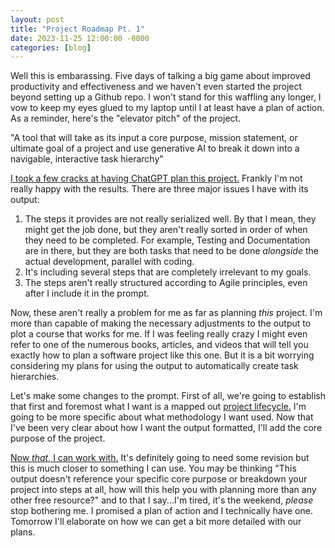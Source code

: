 ```yaml
---
layout: post
title: "Project Roadmap Pt. 1"
date: 2023-11-25 12:00:00 -0000
categories: [blog]
---
```


Well this is embarassing. Five days of talking a big game about improved productivity and effectiveness and we haven't even started the project beyond setting up a Github repo. I won't stand for this waffling any longer, I vow to keep my eyes glued to my laptop until I at least have a plan of action. As a reminder, here's the "elevator pitch" of the project.

"A tool that will take as its input a core purpose, mission statement, or ultimate goal of a project and use generative AI to break it down into a navigable, interactive task hierarchy"

[I took a few cracks at having ChatGPT plan this project.](https://reachforthesky.github.io/task-weaver-ai/assets/blog-content/11-25-2023/Project-Steps-Tool.html) Frankly I'm not really happy with the results. There are three major issues I have with its output:

1. The steps it provides are not really serialized well. By that I mean, they might get the job done, but they aren't really sorted in order of when they need to be completed. For example, Testing and Documentation are in there, but they are both tasks that need to be done *alongside* the actual development, parallel with coding.
2. It's including several steps that are completely irrelevant to my goals. 
3. The steps aren't really structured according to Agile principles, even after I include it in the prompt.

Now, these aren't really a problem for me as far as planning *this* project. I'm more than capable of making the necessary adjustments to the output to plot a course that works for me. If I was feeling really crazy I might even refer to one of the numerous books, articles, and videos that will tell you exactly how to plan a software project like this one. But it is a bit worrying considering my plans for using the output to automatically create task hierarchies. 

Let's make some changes to the prompt. First of all, we're going to establish that first and foremost what I want is a mapped out [project lifecycle.](https://www.wrike.com/project-management-guide/project-lifecycle/) I'm going to be more specific about what methodology I want used. Now that I've been very clear about how I want the output formatted, I'll add the core purpose of the project.

[Now *that*, I can work with.](https://reachforthesky.github.io/task-weaver-ai/assets/blog-content/11-25-2023/Agile-Scrum-for-Software.html) It's definitely going to need some revision but this is much closer to something I can use. You may be thinking "This output doesn't reference your specific core purpose or breakdown your project into steps at all, how will this help you with planning more than any other free resource?" and to that I say...I'm tired, it's the weekend, *please* stop bothering me. I promised a plan of action and I technically have one. Tomorrow I'll elaborate on how we can get a bit more detailed with our plans.